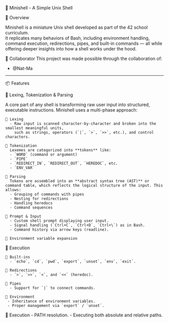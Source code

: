 🐚 Minishell - A Simple Unix Shell

🚀 Overview

Minishell is a miniature Unix shell developed as part of the 42 school curriculum.  
It replicates many behaviors of Bash, including environment handling, command execution, redirections, pipes, and built-in commands — all while offering deeper insights into how a shell works under the hood.

🤝 Collaborator
This project was made possible through the collaboration of:
  - @Nat-Ma
---
📦 Features

🧠 Lexing, Tokenization & Parsing

A core part of any shell is transforming raw user input into structured, executable instructions. Minishell uses a multi-phase approach:

    🔹 Lexing
      - Raw input is scanned character-by-character and broken into the smallest meaningful units, 
        such as strings, operators (`|`, `>`, `>>`, etc.), and control characters.

    🔹 Tokenization
      Lexemes are categorized into **tokens** like:
      - `WORD` (command or argument)
      - `PIPE`
      - `REDIRECT_IN`, `REDIRECT_OUT`, `HEREDOC`, etc.
      - `ENV_VAR`
        
    🔹 Parsing
      Tokens are assembled into an **abstract syntax tree (AST)** or command table, which reflects the logical structure of the input. This allows:
      - Grouping of commands with pipes
      - Nesting for redirections
      - Handling heredocs
      - Command sequences
    
    🔹 Prompt & Input
      - Custom shell prompt displaying user input.
      - Signal handling (`Ctrl+C`, `Ctrl+D`, `Ctrl+\`) as in Bash.
      - Command history via arrow keys (readline).
      
    🔹 Environment variable expansion

🧠 Execution

    🔹 Built-ins
      - `echo`, `cd`, `pwd`, `export`, `unset`, `env`, `exit`.

    🔹 Redirections
      - `>`, `>>`, `<`, and `<<` (heredoc).

    🔹 Pipes
      - Support for `|` to connect commands.

    🔹 Environment
     - Inheritance of environment variables.
     - Proper management via `export` / `unset`.

  🔹 Execution
    - PATH resolution.
    - Executing both absolute and relative paths.

